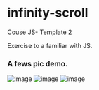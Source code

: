 # infinity-scroll
Couse JS- Template 2

Exercise to a familiar with JS.

### A fews pic demo.

![image](https://user-images.githubusercontent.com/57854340/99183839-7739da80-2771-11eb-8bb4-6a15aec1d913.png)
![image](https://user-images.githubusercontent.com/57854340/99183883-c97afb80-2771-11eb-9389-57f68da4c9b5.png)
![image](https://user-images.githubusercontent.com/57854340/99183898-e7e0f700-2771-11eb-9da7-ca6ddf04cf98.png)
